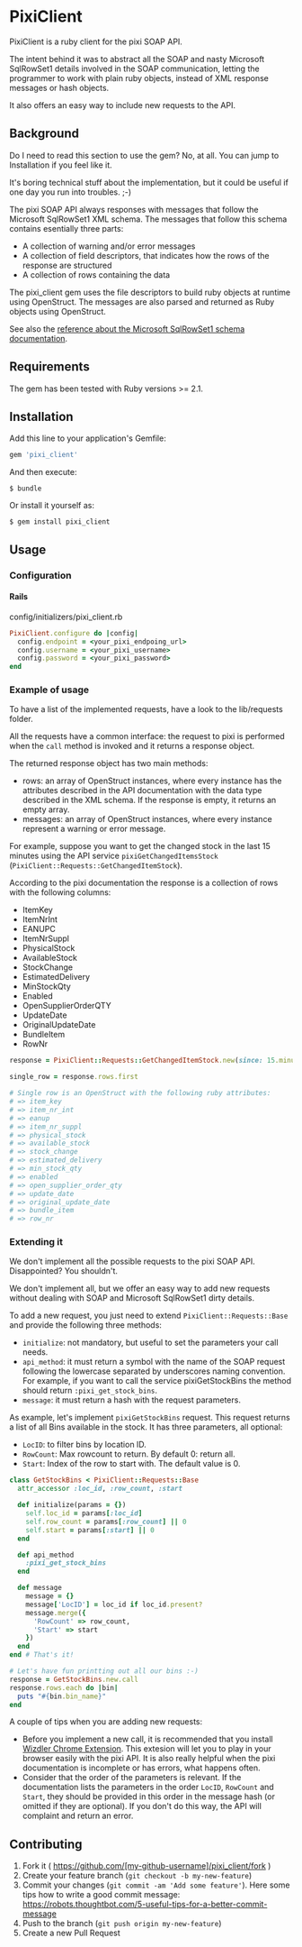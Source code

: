 # PixiClient

PixiClient is a ruby client for the pixi SOAP API.

The intent behind it was to abstract all the SOAP and nasty Microsoft SqlRowSet1 details involved in the SOAP communication, letting the programmer to work with plain ruby objects, instead of XML response messages or hash objects.

It also offers an easy way to include new requests to the API.

## Background

Do I need to read this section to use the gem? No, at all. You can jump to Installation if you feel like it.

It's boring technical stuff about the implementation, but it could be useful if one day you run into troubles. ;-)

The pixi SOAP API always responses with messages that follow the Microsoft SqlRowSet1 XML schema. The messages that follow this schema contains esentially three parts:
* A collection of warning and/or error messages
* A collection of field descriptors, that indicates how the rows of the response are structured
* A collection of rows containing the data

The pixi_client gem uses the file descriptors to build ruby objects at runtime using OpenStruct.
The messages are also parsed and returned as Ruby objects using OpenStruct.

See also the [reference about the Microsoft SqlRowSet1 schema documentation](https://msdn.microsoft.com/en-us/library/ee320384(v=sql.105).aspx).

## Requirements

The gem has been tested with Ruby versions >= 2.1.

## Installation

Add this line to your application's Gemfile:

```ruby
gem 'pixi_client'
```

And then execute:

    $ bundle

Or install it yourself as:

    $ gem install pixi_client

## Usage

### Configuration

#### Rails

config/initializers/pixi_client.rb

```ruby
PixiClient.configure do |config|
  config.endpoint = <your_pixi_endpoing_url>
  config.username = <your_pixi_username>
  config.password = <your_pixi_password>
end
```

### Example of usage

To have a list of the implemented requests, have a look to the lib/requests folder.

All the requests have a common interface: the request to pixi is performed when the `call` method is invoked and it returns a response object.

The returned response object has two main methods:
* rows: an array of OpenStruct instances, where every instance has the attributes described in the API documentation with the data type described in the XML schema. If the response is empty, it returns an empty array.
* messages: an array of OpenStruct instances, where every instance represent a warning or error message.

For example, suppose you want to get the changed stock in the last 15 minutes using the API service `pixiGetChangedItemsStock` (`PixiClient::Requests::GetChangedItemStock`).

According to the pixi documentation the response is a collection of rows with the following columns:
* ItemKey
* ItemNrInt
* EANUPC
* ItemNrSuppl
* PhysicalStock
* AvailableStock
* StockChange
* EstimatedDelivery
* MinStockQty
* Enabled
* OpenSupplierOrderQTY
* UpdateDate
* OriginalUpdateDate
* BundleItem
* RowNr

```ruby
response = PixiClient::Requests::GetChangedItemStock.new(since: 15.minutes.ago).call

single_row = response.rows.first

# Single row is an OpenStruct with the following ruby attributes:
# => item_key
# => item_nr_int
# => eanup
# => item_nr_suppl
# => physical_stock
# => available_stock
# => stock_change
# => estimated_delivery
# => min_stock_qty
# => enabled
# => open_supplier_order_qty
# => update_date
# => original_update_date
# => bundle_item
# => row_nr

```
### Extending it

We don't implement all the possible requests to the pixi SOAP API. Disappointed? You shouldn't.

We don't implement all, but we offer an easy way to add new requests without dealing with SOAP and Microsoft SqlRowSet1 dirty details.

To add a new request, you just need to extend `PixiClient::Requests::Base` and provide the following three methods:
* `initialize`: not mandatory, but useful to set the parameters your call needs.
* `api_method`: it must return a symbol with the name of the SOAP request following the lowercase separated by underscores naming convention. For example, if you want to call the service pixiGetStockBins the method should return `:pixi_get_stock_bins`.
* `message`: it must return a hash with the request parameters.

As example, let's implement `pixiGetStockBins` request. This request returns a list of all Bins available in the stock. It has three parameters, all optional:
* `LocID`: to filter bins by location ID.
* `RowCount`: Max rowcount to return. By default 0: return all.
* `Start`: Index of the row to start with. The default value is 0.

```ruby
class GetStockBins < PixiClient::Requests::Base
  attr_accessor :loc_id, :row_count, :start

  def initialize(params = {})
    self.loc_id = params[:loc_id]
    self.row_count = params[:row_count] || 0
    self.start = params[:start] || 0
  end

  def api_method
    :pixi_get_stock_bins
  end

  def message
    message = {}
    message['LocID'] = loc_id if loc_id.present?
    message.merge({
      'RowCount' => row_count,
      'Start' => start
    })
  end
end # That's it!

# Let's have fun printting out all our bins :-)
response = GetStockBins.new.call
response.rows.each do |bin|
  puts "#{bin.bin_name}"
end
```

A couple of tips when you are adding new requests:
* Before you implement a new call, it is recommended that you install [Wizdler Chrome Extension](https://chrome.google.com/webstore/detail/wizdler/oebpmncolmhiapingjaagmapififiakb). This extesion will let you to play in your browser easily with the pixi API. It is also really helpful when the pixi documentation is incomplete or has errors, what happens often.
* Consider that the order of the parameters is relevant. If the documentation lists the parameters in the order `LocID`, `RowCount` and `Start`, they should be provided in this order in the message hash (or omitted if they are optional). If you don't do this way, the API will complaint and return an error.


## Contributing

1. Fork it ( https://github.com/[my-github-username]/pixi_client/fork )
2. Create your feature branch (`git checkout -b my-new-feature`)
3. Commit your changes (`git commit -am 'Add some feature'`). Here some tips how to write a good commit message: https://robots.thoughtbot.com/5-useful-tips-for-a-better-commit-message
4. Push to the branch (`git push origin my-new-feature`)
5. Create a new Pull Request
